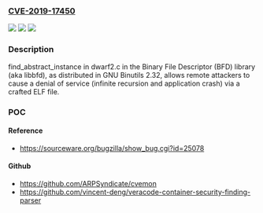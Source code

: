 ### [CVE-2019-17450](https://cve.mitre.org/cgi-bin/cvename.cgi?name=CVE-2019-17450)
![](https://img.shields.io/static/v1?label=Product&message=n%2Fa&color=blue)
![](https://img.shields.io/static/v1?label=Version&message=n%2Fa&color=blue)
![](https://img.shields.io/static/v1?label=Vulnerability&message=n%2Fa&color=brighgreen)

### Description

find_abstract_instance in dwarf2.c in the Binary File Descriptor (BFD) library (aka libbfd), as distributed in GNU Binutils 2.32, allows remote attackers to cause a denial of service (infinite recursion and application crash) via a crafted ELF file.

### POC

#### Reference
- https://sourceware.org/bugzilla/show_bug.cgi?id=25078

#### Github
- https://github.com/ARPSyndicate/cvemon
- https://github.com/vincent-deng/veracode-container-security-finding-parser

